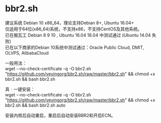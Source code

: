 # bbr2.sh

建议系统 Debian 10 x86_64，理论支持Debian 8+, Ubuntu 16.04+  
仅适用于64位(x86_64)系统，不支持x86，不支持CentOS及其他系统。  
已在搬瓦工 Debian 8 9 10 , Ubuntu 16.04 18.04 中测试通过 (Ubuntu 14.04 失败)  
已在以下商家的Debian 10系统中测试通过：Oracle Public Cloud, DMIT, OLVPS, AlibabaCloud    
    
    
一般用法：  
wget --no-check-certificate -q -O bbr2.sh "https://github.com/yeyingorg/bbr2.sh/raw/master/bbr2.sh" && chmod +x bbr2.sh && bash bbr2.sh  
  
真ㆍ一键安装：   
wget --no-check-certificate -q -O bbr2.sh "https://github.com/yeyingorg/bbr2.sh/raw/master/bbr2.sh" && chmod +x bbr2.sh && bash bbr2.sh auto  

安装内核后自动重启，重启后自动安装BBR2和开启ECN。
